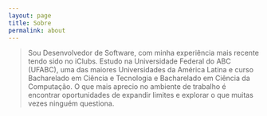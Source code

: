 ```yaml
---
layout: page
title: Sobre
permalink: about
---
```


> Sou Desenvolvedor de Software, com minha experiência mais recente tendo sido no iClubs.
Estudo na Universidade Federal do ABC (UFABC), uma das maiores Universidades da América Latina e curso Bacharelado em Ciência e Tecnologia e Bacharelado em Ciência da Computação. O que mais aprecio no ambiente de trabalho é encontrar oportunidades de expandir limites e explorar o que muitas vezes ninguém questiona.